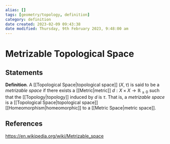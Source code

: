 ```yaml
---
alias: []
tags: [geometry/topology, definition]
category: definition
date created: 2023-02-09 09:43:38
date modified: Thursday, 9th February 2023, 9:48:00 am
---
```


# Metrizable Topological Space

## Statements

**Definition**. A [[Topological Space|topological space]] $(X,\tau)$ is said to be a _metrizable space_ if there exists a [[Metric|metric]] $d:X\times X\to\mathbb{R}_{\geq0}$ such that the [[Topology|topology]] induced by $d$ is $\tau$. That is, a _metrizable space_ is a [[Topological Space|topological space]] [[Homeomorphism|homeomorphic]] to a [[Metric Space|metric space]].

## References

https://en.wikipedia.org/wiki/Metrizable_space